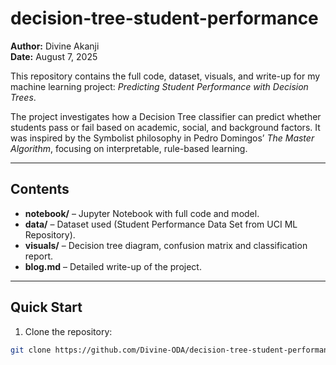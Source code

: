 # decision-tree-student-performance
**Author:** Divine Akanji  
**Date:** August 7, 2025  

This repository contains the full code, dataset, visuals, and write-up for my machine learning project: *Predicting Student Performance with Decision Trees*.  

The project investigates how a Decision Tree classifier can predict whether students pass or fail based on academic, social, and background factors. It was inspired by the Symbolist philosophy in Pedro Domingos’ *The Master Algorithm*, focusing on interpretable, rule-based learning.

---

## Contents
- **notebook/** – Jupyter Notebook with full code and model.
- **data/** – Dataset used (Student Performance Data Set from UCI ML Repository).
- **visuals/** – Decision tree diagram, confusion matrix and classification report.
- **blog.md** – Detailed write-up of the project.

---

## Quick Start

1. Clone the repository:
```bash
git clone https://github.com/Divine-ODA/decision-tree-student-performance.git
